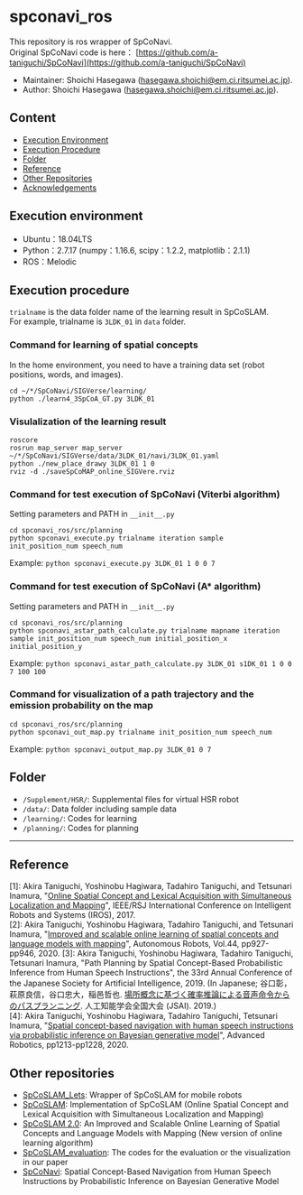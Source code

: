 # spconavi_ros
This repository is ros wrapper of SpCoNavi.  
Original SpCoNavi code is here： [https://github.com/a-taniguchi/SpCoNavi](https://github.com/a-taniguchi/SpCoNavi)

*   Maintainer: Shoichi Hasegawa ([hasegawa.shoichi@em.ci.ritsumei.ac.jp](mailto:hasegawa.shoichi@em.ci.ritsumei.ac.jp)).
*   Author: Shoichi Hasegawa ([hasegawa.shoichi@em.ci.ritsumei.ac.jp](mailto:hasegawa.shoichi@em.ci.ritsumei.ac.jp)).

## Content

*   [Execution Environment](#execution-environment)
*   [Execution Procedure](#execution-procedure)
*   [Folder](#folder)
*   [Reference](#reference)
*   [Other Repositories](#other-repositories)
*   [Acknowledgements](#acknowledgements)


## Execution environment  
- Ubuntu：18.04LTS
- Python：2.7.17 (numpy：1.16.6, scipy：1.2.2, matplotlib：2.1.1)
- ROS：Melodic


## Execution procedure

`trialname` is the data folder name of the learning result in SpCoSLAM.  
For example, trialname is `3LDK_01` in `data` folder.  

### Command for learning of spatial concepts  
In the home environment, you need to have a training data set (robot positions, words, and images).  
~~~
cd ~/*/SpCoNavi/SIGVerse/learning/
python ./learn4_3SpCoA_GT.py 3LDK_01
~~~

### Visulalization of the learning result  
~~~
roscore
rosrun map_server map_server ~/*/SpCoNavi/SIGVerse/data/3LDK_01/navi/3LDK_01.yaml
python ./new_place_drawy 3LDK_01 1 0
rviz -d ./saveSpCoMAP_online_SIGVere.rviz 
~~~


### Command for test execution of SpCoNavi (Viterbi algorithm)
Setting parameters and PATH in `__init__.py`  
~~~
cd spconavi_ros/src/planning
python spconavi_execute.py trialname iteration sample init_position_num speech_num
~~~
Example: 
`python spconavi_execute.py 3LDK_01 1 0 0 7`  

### Command for test execution of SpCoNavi (A* algorithm)
Setting parameters and PATH in `__init__.py`  
~~~
cd spconavi_ros/src/planning
python spconavi_astar_path_calculate.py trialname mapname iteration sample init_position_num speech_num initial_position_x initial_position_y
~~~
Example: 
`python spconavi_astar_path_calculate.py 3LDK_01 s1DK_01 1 0 0 7 100 100 `  


### Command for visualization of a path trajectory and the emission probability on the map
~~~
cd spconavi_ros/src/planning
python spconavi_out_map.py trialname init_position_num speech_num  
~~~
Example: 
`python spconavi_output_map.py 3LDK_01 0 7`  



## Folder  
 - `/Supplement/HSR/`: Supplemental files for virtual HSR robot
 - `/data/`: Data folder including sample data
 - `/learning/`: Codes for learning
 - `/planning/`: Codes for planning
 
---
## Reference
[1]: Akira Taniguchi, Yoshinobu Hagiwara, Tadahiro Taniguchi, and Tetsunari Inamura, "[Online Spatial Concept and Lexical Acquisition with Simultaneous Localization and Mapping](https://ieeexplore.ieee.org/document/8202243)", IEEE/RSJ International Conference on Intelligent Robots and Systems (IROS), 2017.  
[2]: Akira Taniguchi, Yoshinobu Hagiwara, Tadahiro Taniguchi, and Tetsunari Inamura, "[Improved and scalable online learning of spatial concepts and language models with mapping](https://link.springer.com/article/10.1007/s10514-020-09905-0)", Autonomous Robots, Vol.44, pp927-pp946, 2020.
[3]: Akira Taniguchi, Yoshinobu Hagiwara, Tadahiro Taniguchi, Tetsunari Inamura, "Path Planning by Spatial Concept-Based Probabilistic Inference from Human Speech Instructions", the 33rd Annual Conference of the Japanese Society for Artificial Intelligence, 2019. (In Japanese; 谷口彰，萩原良信，谷口忠大，稲邑哲也. [場所概念に基づく確率推論による音声命令からのパスプランニング](https://www.jstage.jst.go.jp/article/pjsai/JSAI2019/0/JSAI2019_1L3J1103/_article/-char/ja/). 人工知能学会全国大会 (JSAI). 2019.)   
[4]: Akira Taniguchi, Yoshinobu Hagiwara, Tadahiro Taniguchi, Tetsunari Inamura, "[Spatial concept-based navigation with human speech instructions via probabilistic inference on Bayesian generative model](https://www.tandfonline.com/doi/full/10.1080/01691864.2020.1817777)", Advanced Robotics, pp1213-pp1228, 2020.


## Other repositories  
 - [SpCoSLAM_Lets](https://github.com/EmergentSystemLabStudent/SpCoSLAM_Lets): Wrapper of SpCoSLAM for mobile robots  
 - [SpCoSLAM](https://github.com/a-taniguchi/SpCoSLAM): Implementation of SpCoSLAM (Online Spatial Concept and Lexical Acquisition with Simultaneous Localization and Mapping)   
 - [SpCoSLAM 2.0](https://github.com/a-taniguchi/SpCoSLAM2): An Improved and Scalable Online Learning of Spatial Concepts and Language Models with Mapping (New version of online learning algorithm)   
 - [SpCoSLAM_evaluation](https://github.com/a-taniguchi/SpCoSLAM_evaluation): The codes for the evaluation or the visualization in our paper  
 - [SpCoNavi](https://github.com/a-taniguchi/SpCoNavi): Spatial Concept-Based Navigation from Human Speech Instructions by Probabilistic Inference on Bayesian Generative Model



